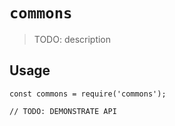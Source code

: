 # `commons`

> TODO: description

## Usage

```
const commons = require('commons');

// TODO: DEMONSTRATE API
```
